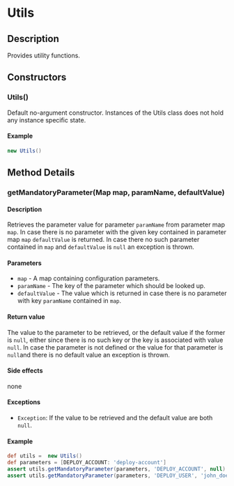 # Utils

## Description
Provides utility functions.

## Constructors

### Utils()

Default no-argument constructor. Instances of the Utils class does not hold any instance specific state.

#### Example

```groovy
new Utils()
```

## Method Details

### getMandatoryParameter(Map map, paramName, defaultValue)

#### Description

Retrieves the parameter value for parameter `paramName` from parameter map `map`. In case there is no parameter with the given key contained in parameter map `map` `defaultValue` is returned. In case there no such parameter contained in `map` and `defaultValue` is `null` an exception is thrown.

#### Parameters

* `map` - A map containing configuration parameters.
* `paramName` - The key of the parameter which should be looked up.
* `defaultValue` - The value which is returned in case there is no parameter with key `paramName` contained in `map`.

#### Return value
The value to the parameter to be retrieved, or the default value if the former is `null`, either since there is no such key or the key is associated with value `null`. In case the parameter is not defined or the value for that parameter is `null`and there is no default value an exception is thrown.

#### Side effects

none

#### Exceptions
* `Exception`: If the value to be retrieved and the default value are both `null`.

#### Example

```groovy
def utils =  new Utils()
def parameters = [DEPLOY_ACCOUNT: 'deploy-account']
assert utils.getMandatoryParameter(parameters, 'DEPLOY_ACCOUNT', null) == 'deploy-account'
assert utils.getMandatoryParameter(parameters, 'DEPLOY_USER', 'john_doe') == 'john_doe'
```
